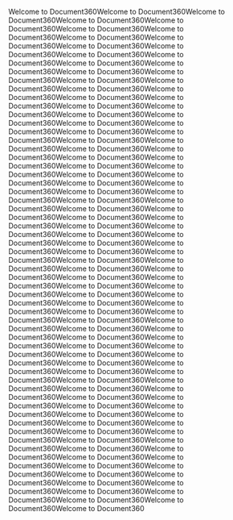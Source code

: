 Welcome to Document360Welcome to Document360Welcome to Document360Welcome to Document360Welcome to Document360Welcome to Document360Welcome to Document360Welcome to Document360Welcome to Document360Welcome to Document360Welcome to Document360Welcome to Document360Welcome to Document360Welcome to Document360Welcome to Document360Welcome to Document360Welcome to Document360Welcome to Document360Welcome to Document360Welcome to Document360Welcome to Document360Welcome to Document360Welcome to Document360Welcome to Document360Welcome to Document360Welcome to Document360Welcome to Document360Welcome to Document360Welcome to Document360Welcome to Document360Welcome to Document360Welcome to Document360Welcome to Document360Welcome to Document360Welcome to Document360Welcome to Document360Welcome to Document360Welcome to Document360Welcome to Document360Welcome to Document360Welcome to Document360Welcome to Document360Welcome to Document360Welcome to Document360Welcome to Document360Welcome to Document360Welcome to Document360Welcome to Document360Welcome to Document360Welcome to Document360Welcome to Document360Welcome to Document360Welcome to Document360Welcome to Document360Welcome to Document360Welcome to Document360Welcome to Document360Welcome to Document360Welcome to Document360Welcome to Document360Welcome to Document360Welcome to Document360Welcome to Document360Welcome to Document360Welcome to Document360Welcome to Document360Welcome to Document360Welcome to Document360Welcome to Document360Welcome to Document360Welcome to Document360Welcome to Document360Welcome to Document360Welcome to Document360Welcome to Document360Welcome to Document360Welcome to Document360Welcome to Document360Welcome to Document360Welcome to Document360Welcome to Document360Welcome to Document360Welcome to Document360Welcome to Document360Welcome to Document360Welcome to Document360Welcome to Document360Welcome to Document360Welcome to Document360Welcome to Document360Welcome to Document360Welcome to Document360Welcome to Document360Welcome to Document360Welcome to Document360Welcome to Document360Welcome to Document360Welcome to Document360Welcome to Document360Welcome to Document360Welcome to Document360Welcome to Document360Welcome to Document360Welcome to Document360Welcome to Document360Welcome to Document360Welcome to Document360Welcome to Document360Welcome to Document360Welcome to Document360Welcome to Document360Welcome to Document360Welcome to Document360Welcome to Document360Welcome to Document360Welcome to Document360Welcome to Document360Welcome to Document360
